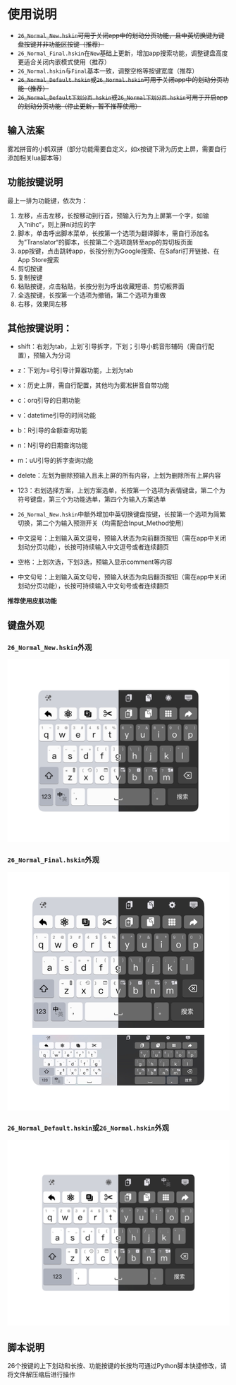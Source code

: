 # 使用说明
- ~~`26_Normal_New.hskin`可用于关闭app中的划动分页功能，且中英切换键为键盘按键并非功能区按键（推荐）~~
- `26_Normal_Final.hskin`在`New`基础上更新，增加app搜索功能，调整键盘高度更适合关闭内嵌模式使用（推荐）
- `26_Normal.hskin`与`Final`基本一致，调整空格等按键宽度（推荐）
- ~~`26_Normal_Default.hskin`或`26_Normal.hskin`可用于关闭app中的划动分页功能（推荐）~~
- ~~`26_Normal_Default下划分页.hskin`或`26_Normal下划分页.hskin`可用于开启app的划动分页功能（停止更新，暂不推荐使用）~~
## 输入法案
雾凇拼音的小鹤双拼（部分功能需要自定义，如x按键下滑为历史上屏，需要自行添加相关lua脚本等）
## 功能按键说明
最上一排为功能键，依次为：
1. 左移，点击左移，长按移动到行首，预输入行为为上屏第一个字，如输入“nihc“，则上屏ni对应的字
2. 脚本，单击呼出脚本菜单，长按第一个选项为翻译脚本，需自行添加名为”Translator“的脚本，长按第二个选项跳转至app的剪切板页面
3. app按键，点击跳转app，长按分别为Google搜索、在Safari打开链接、在App Store搜索
4. 剪切按键
5. 复制按键
6. 粘贴按键，点击粘贴，长按分别为呼出收藏短语、剪切板界面
7. 全选按键，长按第一个选项为撤销，第二个选项为重做
8. 右移，效果同左移

## 其他按键说明：
- shift：右划为tab，上划`引导拆字，下划；引导小鹤音形辅码（需自行配置），预输入为分词
- z：下划为=号引导计算器功能，上划为tab
- x：历史上屏，需自行配置，其他均为雾凇拼音自带功能
- c：orq引导的日期功能
- v：datetime引导的时间功能
- b：R引导的金额查询功能
- n：N引导的日期查询功能
- m：uU引导的拆字查询功能
- delete：左划为删除预输入且未上屏的所有内容，上划为删除所有上屏内容

- 123：右划选择方案，上划方案选单，长按第一个选项为表情键盘，第二个为符号键盘，第三个为功能选单，第四个为输入方案选单
- `26_Normal_New.hskin`中额外增加中英切换键盘按键，长按第一个选项为简繁切换，第二个为输入预测开关（均需配合Input_Method使用）
- 中文逗号：上划输入英文逗号，预输入状态为向前翻页按钮（需在app中关闭划动分页功能），长按可持续输入中文逗号或者连续翻页
- 空格：上划次选，下划3选，预输入显示comment等内容
- 中文句号：上划输入英文句号，预输入状态为向后翻页按钮（需在app中关闭划动分页功能），长按可持续输入中文句号或者连续翻页

**推荐使用皮肤功能**

## 键盘外观
### `26_Normal_New.hskin`外观
![demo1](assets/demo1.png)
### `26_Normal_Final.hskin`外观
![demo3](assets/demo3.png)
### `26_Normal_Default.hskin`或`26_Normal.hskin`外观
![demo](assets/demo.png)
## 脚本说明
26个按键的上下划动和长按、功能按键的长按均可通过Python脚本快捷修改，请将文件解压缩后进行操作